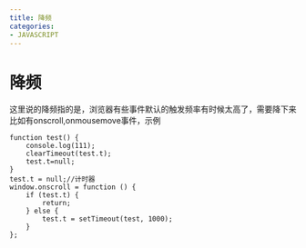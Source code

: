 ```yaml
---
title: 降频
categories: 
- JAVASCRIPT
---
```


# 降频
这里说的降频指的是，浏览器有些事件默认的触发频率有时候太高了，需要降下来
比如有onscroll,onmousemove事件，示例
```
function test() {
    console.log(111);
    clearTimeout(test.t);
    test.t=null;
}
test.t = null;//计时器
window.onscroll = function () {
    if (test.t) {
        return;
    } else {
        test.t = setTimeout(test, 1000);
    }
};
```